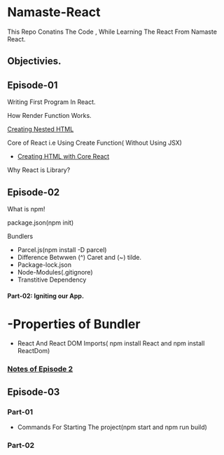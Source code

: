 # Namaste-React

This Repo Conatins The Code , While Learning The React From Namaste React.

## Objectivies.

## Episode-01

Writing First Program In React.

How Render Function Works.

[Creating Nested HTML](https://github.com/SatyaaaaSai/Namaste-React/blob/main/EP01-Inception/App.js#L15)

Core of React i.e Using Create Function( Without Using JSX)

- [Creating HTML with Core React ](https://github.com/SatyaaaaSai/Namaste-React/blob/main/EP01-Inception/App.js#L15)

Why React is Library? 

## Episode-02

What is npm!

package.json(npm init)

Bundlers
 -  Parcel.js(npm install -D parcel)
 - Difference Betwwen (^) Caret and (~) tilde.
 - Package-lock.json
 - Node-Modules(.gitignore)
 - Transtitive Dependency
#### Part-02: Igniting our App.
  # -Properties of Bundler 
  - React And React DOM Imports( npm install React and npm install ReactDom)

### [Notes of Episode 2](https://github.com/SatyaaaaSai/Namaste-React/blob/main/EP02-Igniting_our_App/Episode%202.pdf)

## Episode-03

### Part-01
- Commands For Starting The project(npm start and npm run build)
### Part-02




